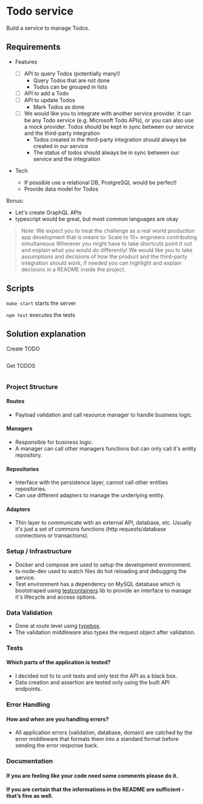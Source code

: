 # Todo service

Build a service to manage Todos.

## Requirements

- Features

  - [ ] API to query Todos (potentially many!)
    - Query Todos that are not done
    - Todos can be grouped in lists
  - [ ] API to add a Todo
  - [ ] API to update Todos
    - Mark Todos as done
  - [ ] We would like you to integrate with another service provider. It can be any Todo service (e.g. Microsoft Todo APIs), or you can also use a mock provider. Todos should be kept in sync between our service and the third-party integration
    - Todos created in the third-party integration should always be created in our service
    - The status of todos should always be in sync between our service and the integration

- Tech
  - If possible use a relational DB, PostgreSQL would be perfect!
  - Provide data model for Todos

Bonus:

- Let's create GraphQL APIs
- typescript would be great, but most common languages are okay

> Note: We expect you to treat the challenge as a real world production app development that is meant to:
> Scale to 10+ engineers contributing simultaneous
> Wherever you might have to take shortcuts point it out and explain what you would do differently!
> We would like you to take assumptions and decisions of how the product and the third-party integration should work, if needed you can highlight and explain decisions in a README inside the project.

## Scripts

`make start` starts the server

`npm test` executes the tests

## Solution explanation

Create TODO

```bash

```

Get TODOS

```bash

```

### Project Structure

#### Routes

- Payload validation and call resource manager to handle business logic.

#### Managers

- Responsible for business logic.
- A manager can call other managers functions but can only call it's entity repository.

#### Repositories

- Interface with the persistence layer, cannot call other entities repositories.
- Can use different adapters to manage the underlying entity.

#### Adapters

- Thin layer to communicate with an external API, database, etc. Usually it's just a set of commons functions (http requests/database connections or transactions).

### Setup / Infrastructure

- Docker and compose are used to setup the development environment.
- ts-node-dev used to watch files do hot reloading and debugging the service.
- Test environment has a dependency on MySQL database which is bootstraped using [testcontainers](https://testcontainers.com/) lib to provide an interface to manage it's lifecycle and access options.

### Data Validation

- Done at route level using [typebox](https://github.com/sinclairzx81/typebox).
- The validation middleware also types the request object after validation.

### Tests

#### Which parts of the application is tested?

- I decided not to to unit tests and only test the API as a black box.
- Data creation and assertion are tested only using the built API endpoints.

### Error Handling

#### How and when are you handling errors?

- All application errors (validation, database, domain) are catched by the error middleware that formats them into a standard format before sending the error response back.

### Documentation

#### If you are feeling like your code need some comments please do it.

#### If you are certain that the informations in the README are sufficient - that’s fine as well.

